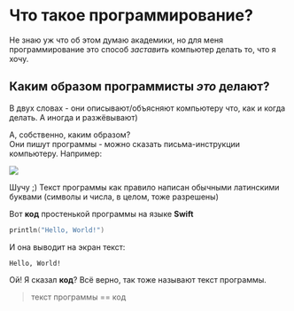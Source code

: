 # Что такое программирование?

Не знаю уж что об этом думаю академики, но для меня программирование это способ *заставить* компьютер делать то, что я хочу.

## Каким образом программисты *это* делают? 
В двух словах - они описывают/объясняют компьютеру что, как и когда делать. А иногда и разжёвывают)

А, собственно, каким образом?  
Они пишут программы - можно сказать письма-инструкции компьютеру. Например:

![](http://static.fjcdn.com/pictures/Can+i+touch+your+butt+in+elvish_4028d1_4310327.png)

Шучу ;) Текст программы как правило написан обычными латинскими буквами (символы и числа, в целом, тоже разрешены)

Вот **код** простенькой программы на языке **Swift**
```swift
println("Hello, World!")
```

И она выводит на экран текст:
```
Hello, World!
```

Ой! Я сказал **код**? Всё верно, так тоже называют текст программы.

> текст программы == код
